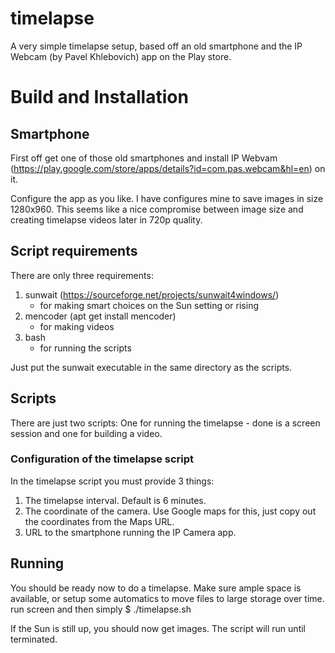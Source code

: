 # timelapse
A very simple timelapse setup, based off an old smartphone and the IP Webcam (by Pavel Khlebovich) app on the Play store.

# Build and Installation

## Smartphone
First off get one of those old smartphones and install IP Webvam (https://play.google.com/store/apps/details?id=com.pas.webcam&hl=en) on it.

Configure the app as you like. I have configures mine to save images in size 1280x960. This seems like a nice compromise between image size and creating timelapse videos later in 720p quality.

## Script requirements
There are only three requirements:
1) sunwait (https://sourceforge.net/projects/sunwait4windows/)
   - for making smart choices on the Sun setting or rising
2) mencoder (apt get install mencoder)
   - for making videos
3) bash
   - for running the scripts

Just put the sunwait executable in the same directory as the scripts.

## Scripts
There are just two scripts: One for running the timelapse - done is a screen session and one for building a video.

### Configuration of the timelapse script
In the timelapse script you must provide 3 things:
1) The timelapse interval. Default is 6 minutes.
2) The coordinate of the camera. Use Google maps for this, just copy out the coordinates from the Maps URL.
3) URL to the smartphone running the IP Camera app.

## Running
You should be ready now to do a timelapse. Make sure ample space is available, or setup some automatics to move files to large storage over time.
run screen and then simply
$ ./timelapse.sh

If the Sun is still up, you should now get images.
The script will run until terminated.